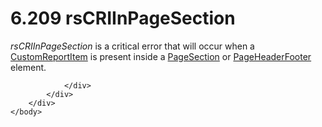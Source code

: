 <html dir="LTR" xmlns:mshelp="http://msdn.microsoft.com/mshelp" xmlns:ddue="http://ddue.schemas.microsoft.com/authoring/2003/5" xmlns:xlink="http://www.w3.org/1999/xlink" xmlns:tool="http://www.microsoft.com/tooltip">
    <head>
        <meta http-equiv="Content-Type" content="text/html; CHARSET=utf-8"></meta>
        <meta name="save" content="history"></meta>
        <title>6.209 rsCRIInPageSection</title>
        <xml>
            <mshelp:toctitle title="6.209 rsCRIInPageSection"></mshelp:toctitle>
            <mshelp:rltitle title="[MS-RDL]: rsCRIInPageSection"></mshelp:rltitle>
            <mshelp:keyword index="A" term="b8cdde7e-79cc-47e1-aaf5-6554c39024cb"></mshelp:keyword>
            <mshelp:attr name="DCSext.ContentType" value="open specification"></mshelp:attr>
            <mshelp:attr name="AssetID" value="b8cdde7e-79cc-47e1-aaf5-6554c39024cb"></mshelp:attr>
            <mshelp:attr name="TopicType" value="kbRef"></mshelp:attr>
            <mshelp:attr name="DCSext.Title" value="[MS-RDL]: rsCRIInPageSection" />
        </xml>
    </head>
    <body>
        <div id="header">
            <h1 class="heading">6.209 rsCRIInPageSection</h1>
        </div>
        <div id="mainSection">
            <div id="mainBody">
                <div id="allHistory" class="saveHistory"></div>
                <div id="sectionSection0" class="section" name="collapseableSection">
                    

<p><i>rsCRIInPageSection</i> is a critical error that will
occur when a <a href="6bb7b35c-e517-4444-a96b-9f2ccdd1a642.html">CustomReportItem</a>
is present inside a <a href="afff0921-7d95-4216-8f28-635c67d539d8.html">PageSection</a>
or <a href="ddc35223-1cb6-4136-823b-e72a3d12e1f9.html">PageHeaderFooter</a>
element.</p>


                </div>
            </div>
        </div>
    </body>
</html>